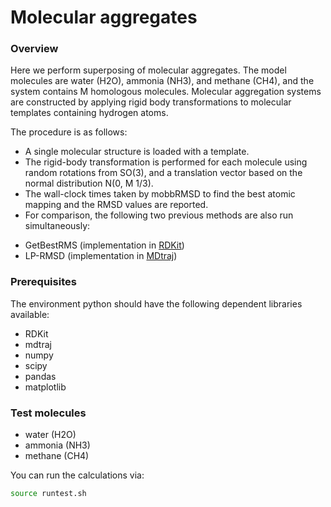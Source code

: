 # Molecular aggregates

### Overview

Here we perform superposing of molecular aggregates.
The model molecules are water (H2O), ammonia (NH3), and methane (CH4),
and the system contains M homologous molecules.
Molecular aggregation systems are constructed by applying rigid body transformations to molecular templates containing hydrogen atoms.




The procedure is as follows:

- A single molecular structure is loaded with a template.
- The rigid-body transformation is performed for each molecule
  using random rotations from SO(3),
  and a translation vector based on the normal distribution N(0, M 1/3).
- The wall-clock times taken by mobbRMSD to find the best atomic mapping and the RMSD values are reported.
- For comparison, the following two previous methods are also run simultaneously:

* GetBestRMS (implementation in [RDKit](https://www.rdkit.org/docs/source/rdkit.Chem.rdMolAlign.html#rdkit.Chem.rdMolAlign.GetBestRMS))
* LP-RMSD (implementation in [MDtraj](https://mdtraj.org/1.9.4/api/generated/mdtraj.lprmsd.html))

### Prerequisites

The environment python should have the following dependent libraries available:

* RDKit
* mdtraj
* numpy
* scipy
* pandas
* matplotlib

### Test molecules

* water (H2O)
* ammonia (NH3)
* methane (CH4)

You can run the calculations via:

```bash
source runtest.sh
```
